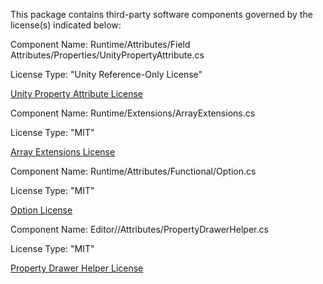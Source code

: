 This package contains third-party software components governed by the license(s) indicated below:

Component Name: Runtime/Attributes/Field Attributes/Properties/UnityPropertyAttribute.cs

License Type: "Unity Reference-Only License"

[Unity Property Attribute License](https://github.com/Unity-Technologies/UnityCsReference/blob/master/LICENSE.md)

Component Name: Runtime/Extensions/ArrayExtensions.cs

License Type: "MIT"

[Array Extensions License](https://github.com/bitcake/bitstrap/blob/master/LICENSE.md)

Component Name: Runtime/Attributes/Functional/Option.cs

License Type: "MIT"

[Option License](https://github.com/bitcake/bitstrap/blob/master/LICENSE.md)

Component Name: Editor//Attributes/PropertyDrawerHelper.cs

License Type: "MIT"

[Property Drawer Helper License](https://github.com/bitcake/bitstrap/blob/master/LICENSE.md)

